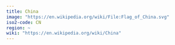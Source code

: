 ```yaml
---
title: China
image: "https://en.wikipedia.org/wiki/File:Flag_of_China.svg"
iso2-code: CN
region: ~
wiki: "https://en.wikipedia.org/wiki/China"
---
```

